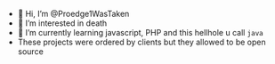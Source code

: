 - 👋 Hi, I’m @Proedge1WasTaken
- 👀 I’m interested in death
- 🌱 I’m currently learning javascript, PHP and this hellhole u call `java`
- These projects were ordered by clients but they allowed to be open source
